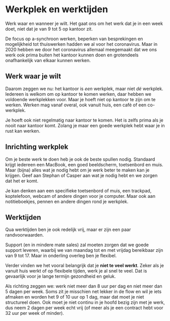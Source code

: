 # Werkplek en werktijden
Werk waar en wanneer je wilt. Het gaat ons om het werk dat je in een week doet, niet dat je van 9 tot 5 op kantoor zit.

De focus op a-synchroon werken, beperken van besprekingen en mogelijkheid tot thuiswerken hadden we al voor het coronavirus. Maar in 2020 hebben we door het coronavirus allemaal meegemaakt dat we ons werk ook prima buiten het kantoor kunnen doen en grotendeels onafhankelijk van elkaar kunnen werken.

## Werk waar je wilt
Daarom zeggen we nu: het kantoor is *een* werkplek, maar niet *dé* werkplek. Iedereen is welkom om op kantoor te komen werken, daar hebben we voldoende werkplekken voor. Maar je hoeft niet op kantoor te zijn om te werken. Werken mag vanaf overal, ook vanuit huis, een café of een co-werkplek.

Je hoeft ook niet regelmatig naar kantoor te komen. Het is zelfs prima als je nooit naar kantoor komt. Zolang je maar een goede werkplek hebt waar je in rust kan werken.

## Inrichting werkplek
Om je beste werk te doen heb je ook de beste spullen nodig. Standaard krijgt iedereen een MacBook, een goed beeldscherm, toetsenbord en muis. Maar (bijna) alles wat je nodig hebt om je werk beter te maken kan je krijgen. Geef aan Stephan of Casper aan wat je nodig hebt en we zorgen dat het er komt.

Je kan denken aan een specifieke toetsenbord of muis, een trackpad, koptelefoon, webcam of andere dingen voor je computer. Maar ook aan notitieboekjes, pennen en andere dingen rond je werkplek.

## Werktijden
Qua werktijden ben je ook redelijk vrij, maar er zijn een paar randvoorwaarden. 

Support (en in mindere mate sales) zal moeten zorgen dat we goede support leveren, waarbij we van maandag tot en met vrijdag bereikbaar zijn van 9 tot 17. Maar in onderling overleg ben je flexibel.

Verder vinden we het vooral belangrijk dat je **niet te veel werkt**. Zeker als je vanuit huis werkt of op flexibele tijden, werk je al snel te veel. Dat is gevaarlijk voor je lange termijn gezondheid en geluk. 

Als richting zeggen we: werk niet meer dan 8 uur per dag en niet meer dan 5 dagen per week. Soms zit je misschien net lekker in de flow en wil je iets afmaken en worden het 9 of 10 uur op 1 dag, maar dat moet je niet structureel doen. Ook moet je niet continu in je hoofd bezig zijn met je werk, dus neem 2 dagen per week echt vrij (of meer als je een contract hebt voor 32 uur per week of minder).